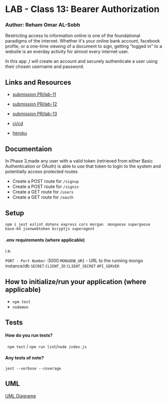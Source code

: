 # LAB - Class 13:  Bearer Authorization
### Author: Reham Omar AL-Sobh

Restricting access to information online is one of the foundational paradigms of the internet. Whether it's your online bank account, facebook profile, or a one-time viewing of a document to sign, getting "logged in" to a website is an everday activity for almost every internet user.

In this app ,I will create an account and securely authenticate a user using their chosen username and password.

 ## Links and Resources

 - [submission PR/lab-11 ](https://github.com/Reham-401-advanced-javascript/auth-server)
 - [submission PR/lab-12 ](https://github.com/Reham-401-advanced-javascript/auth-server)
 - [submission PR/lab-13 ](https://github.com/Reham-401-advanced-javascript/auth-server)


 - [ci/cd ](https://github.com/Reham-401-advanced-javascript/auth-server/pull/2/checks?check_run_id=748848970)
 - [heroku ](https://reham-auth-server.herokuapp.com)


 ## Documentaion

 In Phase 3,made any user with a valid token (retrieved from either Basic Authentication or OAuth) is able to use that token to login to the system and potentially access protected routes

 - Create a POST route for `/signup`
 - Create a POST route for `/signin`
 - Create a GET route for `/users`
 - Create a GET route for `/oauth`
 
 ## Setup

 `npm i jest eslint dotenv express cors morgan  mongoose supergoose base-64 jsonwebtoken bcryptjs superagent`

 #### .env requirements (where applicable)
  i.e.

  `PORT - Port Number` :3000
  `MONGODB_URI` - URL to the running mongo instance/db
  `SECRET`
  `CLIENT_ID`
  `CLIENT_SECRET`
  `API_SERVER`

  ## How to initialize/run your application (where applicable)
   * `npm test`
   * `nodemon`

  ## Tests

  #### How do you run tests?
  ` npm test` / `npm run lint`/`node index.js `
  #### Any tests of note?
   `jest --verbose --coverage`


## UML

[UML Diagrame ](assest/lab-11.jpg)